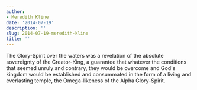 ```yaml
---
author:
- Meredith Kline
date: '2014-07-19'
description: ''
slug: 2014-07-19-meredith-kline
title: ''
---
```

The Glory-Spirit over the waters was a revelation of the absolute sovereignty of the Creator-King, a guarantee that whatever the conditions that seemed unruly and contrary, they would be overcome and God's kingdom would be established and consummated in the form of a living and everlasting temple, the Omega-likeness of the Alpha Glory-Spirit.



